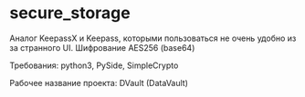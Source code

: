 # secure_storage
Аналог KeepassX и Keepass, которыми пользоваться не очень удобно из за странного UI.
Шифрование AES256 (base64)

Требования: python3, PySide, SimpleCrypto

Рабочее название проекта: DVault (DataVault)